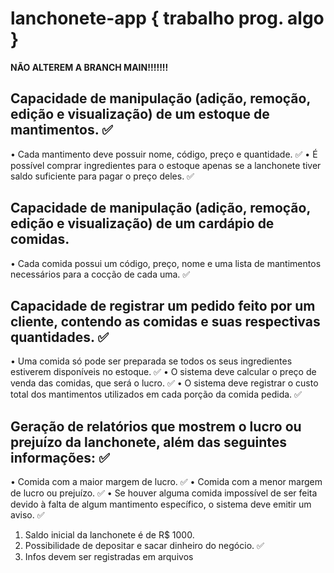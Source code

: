 # lanchonete-app { trabalho prog. algo }

**NÃO ALTEREM A BRANCH MAIN!!!!!!!**

## Capacidade de manipulação (adição, remoção, edição e visualização) de um estoque de mantimentos. ✅
• Cada mantimento deve possuir nome, código, preço e quantidade. ✅
• É possível comprar ingredientes para o estoque apenas se a lanchonete tiver saldo suficiente para pagar o preço deles. ✅ 

## Capacidade de manipulação (adição, remoção, edição e visualização) de um cardápio de comidas.
• Cada comida possui um código, preço, nome e uma lista de mantimentos necessários para a cocção de cada uma. ✅

## Capacidade de registrar um pedido feito por um cliente, contendo as comidas e suas respectivas quantidades. ✅ 
• Uma comida só pode ser preparada se todos os seus ingredientes estiverem disponíveis no estoque. ✅
• O sistema deve calcular o preço de venda das comidas, que será o lucro. ✅ 
• O sistema deve registrar o custo total dos mantimentos utilizados em cada porção da comida pedida. ✅ 

## Geração de relatórios que mostrem o lucro ou prejuízo da lanchonete, além das seguintes informações: ✅
• Comida com a maior margem de lucro. ✅ 
• Comida com a menor margem de lucro ou prejuízo. ✅ 
• Se houver alguma comida impossível de ser feita devido à falta de algum mantimento específico, o sistema deve emitir um aviso. ✅ 

1. Saldo inicial da lanchonete é de R$ 1000.
2. Possibilidade de depositar e sacar dinheiro do negócio. ✅
3. Infos devem ser registradas em arquivos 

